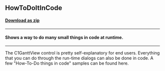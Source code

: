 ## HowToDoItInCode
#### [Download as zip](https://downgit.github.io/#/home?url=https://github.com/GrapeCity/ComponentOne-WPF-Samples/tree/master/\NET_4.5.2\C1.WPF.GanttView\CS\HowToDoItInCode\HowToDoItInCode)
____
#### Shows a way to do many small things in code at runtime.
____
The C1GanttView control is pretty self-explanatory for end users.
Everything that you can do through the run-time dialogs can also
be done in code. A few "How-To-Do things in code" samples can
be found here.
